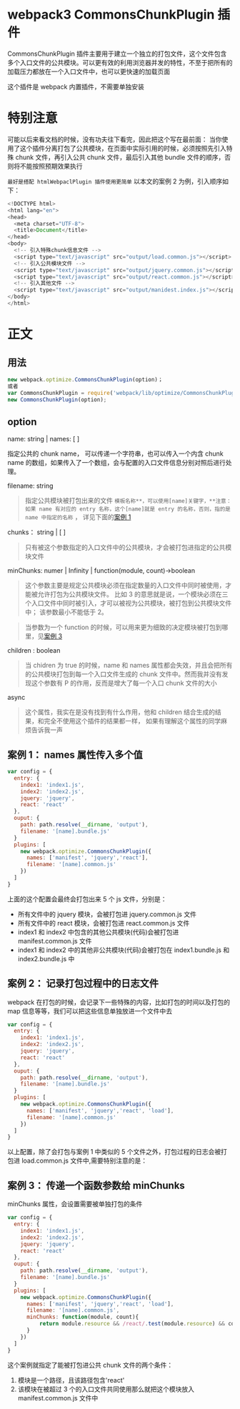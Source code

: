 # webpack3 CommonsChunkPlugin 插件

CommonsChunkPlugin 插件主要用于建立一个独立的打包文件，这个文件包含多个入口文件的公共模块。可以更有效的利用浏览器并发的特性，不至于把所有的加载压力都放在一个入口文件中，也可以更快速的加载页面

这个插件是 webpack 内置插件，不需要单独安装

# 特别注意

可能以后来看文档的时候，没有功夫往下看完，因此把这个写在最前面： 当你使用了这个插件分离打包了公共模块，在页面中实际引用的时候，必须按照先引入特殊 chunk 文件，再引入公共 chunk 文件，最后引入其他 bundle 文件的顺序，否则将不能按照预期效果执行

`最好是搭配 htmlWebpaclPlugin 插件使用更简单`
以本文的案例 2 为例，引入顺序如下：

```js
<!DOCTYPE html>
<html lang="en">
<head>
  <meta charset="UTF-8">
  <title>Document</title>
</head>
<body>
  <!-- 引入特殊chunk信息文件 -->
  <script type="text/javascript" src="output/load.common.js"></script>
  <!-- 引入公共模块文件 -->
  <script type="text/javascript" src="output/jquery.common.js"></script>
  <script type="text/javascript" src="output/react.common.js"></script>
  <!-- 引入其他文件 -->
  <script type="text/javascript" src="output/manidest.index.js"></script>
</body>
</html>
```

# 正文

## 用法

```js
new webpack.optimize.CommonsChunkPlugin(option)；
或者
var CommonsChunkPlugin = require('webpack/lib/optimize/CommonsChunkPlugin');
new CommonsChunkPlugin(option);
```

## option

name: string | names: [ ]

指定公共的 chunk name， 可以传递一个字符串，也可以传入一个内含 chunk name 的数组，如果传入了一个数组，会与配置的入口文件信息分别对照后进行处理。

filename: string

> 指定公共模块被打包出来的文件 `模板名称**，可以使用[name]关键字，**注意：如果 name 有对应的 entry 名称，这个[name]就是 entry 的名称，否则，指的是 name 中指定的名称` ， 详见下面的[案例 1]()

chunks： string | [ ]

> 只有被这个参数指定的入口文件中的公共模块，才会被打包进指定的公共模块文件

minChunks: numer | Infinity | function(module, count)->boolean

> 这个参数主要是规定公共模块必须在指定数量的入口文件中同时被使用，才能被允许打包为公共模块文件。 比如 3 的意思就是说，一个模块必须在三个入口文件中同时被引入，才可以被视为公共模块，被打包到公共模块文件中； 该参数最小不能低于 2。

> 当参数为一个 function 的时候，可以用来更为细致的决定模块被打包到哪里，见[案例 3]()

children : boolean

> 当 chidren 为 true 的时候，name 和 names 属性都会失效，并且会把所有的公共模块打包到每一个入口文件生成的 chunk 文件中。然而我并没有发现这个参数有 P 的作用，反而是增大了每一个入口 chunk 文件的大小

async

> 这个属性，我实在是没有找到有什么作用，他和 children 结合生成的结果，和完全不使用这个插件的结果都一样， 如果有理解这个属性的同学麻烦告诉我一声

## 案例 1： names 属性传入多个值

```js
var config = {
  entry: {
    index1: 'index1.js',
    index2: 'index2.js',
    jquery: 'jquery',
    react: 'react'
  },
  ouput: {
    path: path.resolve(__dirname, 'output'),
    filename: '[name].bundle.js'
  }
  plugins: [
    new webpack.optimize.CommonsChunkPlugin({
      names: ['manifest', 'jquery','react'],
      filename: '[name].common.js'
    })
  ]
}
```

上面的这个配置会最终会打包出来 5 个 js 文件，分别是：

* 所有文件中的 jquery 模块，会被打包进 jquery.common.js 文件
* 所有文件中的 react 模块，会被打包进 react.common.js 文件
* index1 和 index2 中包含的其他公共模块(代码)会被打包进 manifest.common.js 文件
* index1 和 index2 中的其他非公共模块(代码)会被打包在 index1.bundle.js 和 index2.bundle.js 中

## 案例 2： 记录打包过程中的日志文件

webpack 在打包的时候，会记录下一些特殊的内容，比如打包的时间以及打包的 map 信息等等，我们可以把这些信息单独放进一个文件中去

```js
var config = {
  entry: {
    index1: 'index1.js',
    index2: 'index2.js',
    jquery: 'jquery',
    react: 'react'
  },
  ouput: {
    path: path.resolve(__dirname, 'output'),
    filename: '[name].bundle.js'
  }
  plugins: [
    new webpack.optimize.CommonsChunkPlugin({
      names: ['manifest', 'jquery','react', 'load'],
      filename: '[name].common.js'
    })
  ]
}
```

以上配置，除了会打包与案例 1 中类似的 5 个文件之外，打包过程的日志会被打包进 load.common.js 文件中,需要特别注意的是：

## 案例 3： 传递一个函数参数给 minChunks

minChunks 属性，会设置需要被单独打包的条件

```js
var config = {
  entry: {
    index1: 'index1.js',
    index2: 'index2.js',
    jquery: 'jquery',
    react: 'react'
  },
  ouput: {
    path: path.resolve(__dirname, 'output'),
    filename: '[name].bundle.js'
  }
  plugins: [
    new webpack.optimize.CommonsChunkPlugin({
      names: ['manifest', 'jquery','react', 'load'],
      filename: '[name].common.js',
      minChunks: function(module, count){
          return module.resource && /react/.test(module.resource) && count > 3
      }
    })
  ]
}
```

这个案例就指定了能被打包进公共 chunk 文件的两个条件：

1.  模块是一个路径，且该路径包含'react'
2.  该模块在被超过 3 个的入口文件共同使用那么就把这个模块放入 manifest.common.js 文件中
